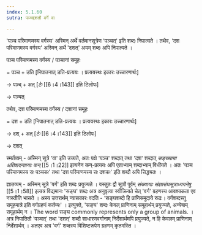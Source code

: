 ```yaml
---
index: 5.1.60
sutra: पञ्चद्दशतौ वर्गे वा

---
```

'पञ्च परिमाणमस्य वर्गस्य' अस्मिन् अर्थे वर्तमानसूत्रेण 'पञ्चत्' इति शब्दः निपात्यते । तथैव, 'दश परिमाणमस्य वर्गस्य' अस्मिन् अर्थे 'दशत्' अयम् शब्दः अपि निपात्यते । 



पञ्च परिमाणमस्य वर्गस्य / पञ्चानां समूहः

= पञ्च + डति [निपातनात् डति-प्रत्ययः । प्रत्ययस्थः इकारः उच्चारणार्थः]

→ पञ्च् + अत् [_टेः_ [[6।4।143]] इति टिलोपः]

→ पञ्चत्



तथैव, दश परिमाणमस्य वर्गस्य / दशानां समूहः 

= दश + डति [निपातनात् डति-प्रत्ययः । प्रत्ययस्थः इकारः उच्चारणार्थः]

→ दश्  + अत्   [_टेः_ [[6।4।143]] इति टिलोपः]

→ दशत्



स्मर्तव्यम् - अस्मिन् सूत्रे 'वा' इति उच्यते, अतः पक्षे 'पञ्च' शब्दात् तथा 'दश' शब्दात् _सङ्ख्याया अतिशदन्तायाः कन्_ [[5।1।22]] इत्यनेन कन्-प्रत्ययः अपि एताभ्याम् शब्दाभ्याम् विधीयते । अतः 'पञ्च परिमाणमस्य सः पञ्चकः' तथा 'दश परिमाणमस्य सः दशकः' इति शब्दौ अपि सिद्ध्यतः ।



ज्ञातव्यम् - अस्मिन् सूत्रे 'वर्ग' इति शब्दः प्रयुज्यते । वस्तुतः द्वौ सूत्रौ पूर्वम् _संख्यायाः संज्ञासंघसूत्राध्ययनेषु_ [[5।1।58]] इत्यत्र विद्यमानः 'सङ्घ' शब्दः अत्र अनुवृत्या स्वीक्रियते चेत् 'वर्ग' ग्रहणस्य आवश्यकता एव नास्तीति भासते ।  अस्य उत्तरार्थम् न्यासकारः वदति  -  'सङ्घशब्दो हि प्राणिसमुदाये रूढः। वर्गशब्दस्तु समूहमात्रे इति वर्गग्रहणं कर्तव्यः' । इत्युक्ते, 'सङ्घ' शब्दः केवल् प्राणिनाम् समूहार्थम् प्रयुज्यते, अन्येषाम् समूहार्थम् न । The word सङ्घ commonly represents only a group of animals. । अत्र निपातितौ 'पञ्चत्' तथा 'दशत्' शब्दौ साधारणवर्गानाम् निर्देशार्थमपि प्रयुज्यते, न हि केवलम् प्राणिनाम् निर्देशार्थम् । अतएव अत्र 'वर्ग' शब्दस्य विशिष्टरूपेण ग्रहणम् कृतमस्ति । 